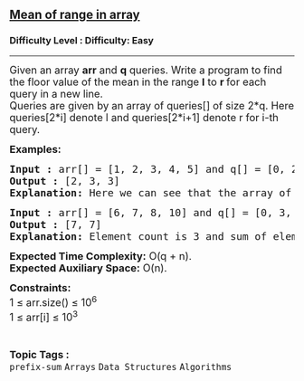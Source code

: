 <h2><a href="https://www.geeksforgeeks.org/problems/mean-of-range-in-array2123/1?page=1&category=prefix-sum&sortBy=difficulty">Mean of range in array</a></h2><h3>Difficulty Level : Difficulty: Easy</h3><hr><div class="problems_problem_content__Xm_eO"><p><span style="font-size: 18px;">Given an array <strong>arr</strong>&nbsp;and <strong>q</strong> queries. Write a program to find the floor value of the mean in the range <strong>l</strong> to <strong>r </strong>for each query in a new line.<br>Queries are given by an array of queries[] of size 2*q. Here queries[2*i] denote l and queries[2*i+1] denote r for i-th query.</span></p>
<p><span style="font-size: 18px;"><strong>Examples:</strong></span></p>
<pre><span style="font-size: 18px;"><strong>Input :</strong> arr[] = [1, 2, 3, 4, 5] and q[] = [0, 2, 1, 3, 0, 4]
<strong>Output :</strong> [2, 3, 3]
<strong>Explanation: </strong>Here we can see that the array of integers is [1, 2, 3, 4, 5]. <strong>Query 1:</strong> L = 0 and R = 2 Sum = 6 Integer Count = 3 So, Mean is 2
</span></pre>
<pre><span style="font-size: 18px;"><strong>Input :</strong> arr[] = [6, 7, 8, 10] and q[] = [0, 3, 1, 2]
<strong>Output :</strong> [7, 7]
<strong>Explanation: </strong>Element count is 3 and sum of element from 0 to 3 are 21. So mean is 7.</span></pre>
<p><span style="font-size: 18px;"><strong>Expected Time Complexity:</strong>&nbsp;O(q + n).<br><strong>Expected Auxiliary Space:</strong>&nbsp;O(n).</span></p>
<p><span style="font-size: 18px;"><strong>Constraints:</strong>&nbsp;<br>1 ≤ arr.size() ≤ 10<sup>6</sup><br>1 ≤ arr[i] ≤ 10<sup>3</sup></span></p></div><br><p><span style=font-size:18px><strong>Topic Tags : </strong><br><code>prefix-sum</code>&nbsp;<code>Arrays</code>&nbsp;<code>Data Structures</code>&nbsp;<code>Algorithms</code>&nbsp;